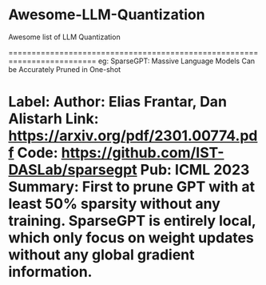# Awesome-LLM-Quantization
Awesome list of LLM Quantization

=========================================================================
eg:
SparseGPT: Massive Language Models Can be Accurately Pruned in One-shot

Label: 
Author: Elias Frantar, Dan Alistarh
Link: https://arxiv.org/pdf/2301.00774.pdf
Code: https://github.com/IST-DASLab/sparsegpt
Pub: ICML 2023
Summary: First to prune GPT with at least 50% sparsity without any training. SparseGPT is entirely local, which only focus on weight updates without any global gradient information.
=========================================================================


